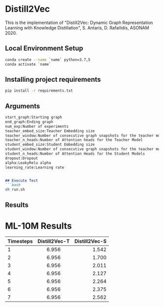 
# Distill2Vec

This is the implementation of "Distill2Vec: Dynamic Graph Representation Learning with Knowledge Distillation", S. Antaris, D. Rafailidis, ASONAM 2020.

## Local Environment Setup

```bash
conda create --name `name` python=3.7,5
conda activate `name`
```


## Installing project requirements

```bash
pip install -r requirements.txt
```


## Arguments
```markdown
start_graph:Starting graph
end_graph:Ending graph
num_exp:Number of experiments
teacher_embed_size:Teacher Embedding size
teacher_window:Number of consecutive graph snapshots for the teacher model
teacher_n_heads:Number of Attention heads for the Teacher Model
student_embed_size:Student Embedding size
student_window:Number of consecutive graph snapshots for the teacher model
student_n_heads:Number of Attention Heads for the Student Models
dropout:Dropout
alpha:LeakyRelu alpha
learning_rate:Learning rate


## Execute Test
```bash
sh run.sh
```

## Results
# ML-10M Results
|   Timesteps   | Distill2Vec-T | Distill2Vec-S  |
| ------------- |:-------------:| -----:|
| 1             | 6.956         | 1.542 |
| 2             | 6.956         | 1.700 |
| 3             | 6.956         | 2.011 |
| 4             | 6.956         | 2.127 |
| 5             | 6.956         | 2.264 |
| 6             | 6.956         | 2.375 |
| 7             | 6.956         | 2.562 |
